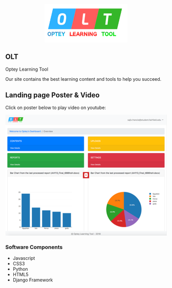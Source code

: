 <p align="center">
  <img width="260" height="120" src="https://github.com/sajivfrancis/opteylearningtool/blob/master/source/content/assets/olt.png?raw=true">
</p>

## OLT
Optey Learning Tool

Our site contains the best learning content and tools to help you succeed.

## Landing page Poster & Video
<meta http-equiv="X-UA-Compatible" content="IE=Edge,chrome=1">
Click on poster below to play video on youtube:

[![olt](https://raw.githubusercontent.com/sajivfrancis/opteylearningtool/master/source/content/media/olt.png)](https://youtu.be/uzxuCmjRxRs)

### Software Components

- Javascript
- CSS3
- Python
- HTML5
- Django Framework
